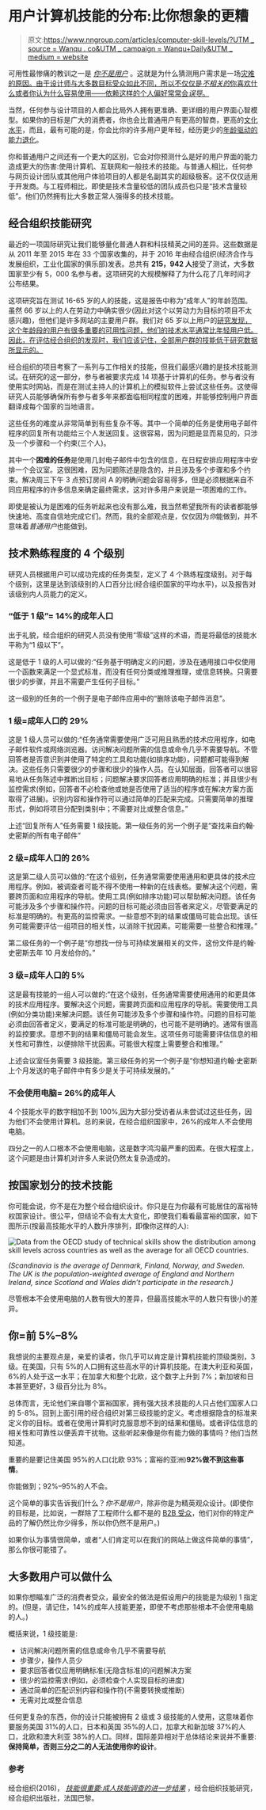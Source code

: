 # 用户计算机技能的分布:比你想象的更糟

> 原文:[https://www.nngroup.com/articles/computer-skill-levels/?UTM _ source = Wanqu . co&UTM _ campaign = Wanqu+Daily&UTM _ medium = website](https://www.nngroup.com/articles/computer-skill-levels/?utm_source=wanqu.co&utm_campaign=Wanqu+Daily&utm_medium=website)



可用性最惨痛的教训之一是 [*你不是用户*](https://www.nngroup.com/videos/you-are-not-user-slogan/) 。这就是为什么猜测用户需求是一场[灾难的原因。由于设计师与大多数目标受众如此不同，所以不仅仅是*不相关的*你喜欢什么或者你认为什么容易使用——依赖这样的个人偏好常常会*误导*。](https://www.nngroup.com/articles/guesses-vs-data/)

当然，任何参与设计项目的人都会比局外人拥有更准确、更详细的用户界面心智模型。如果你的目标是广大的消费者，你也会比普通用户有更高的智商，更高的[文化水平](https://www.nngroup.com/articles/writing-for-lower-literacy-users/)，而且，最有可能的是，你会比你的许多用户更年轻，经历更少的[年龄驱动的能力退化](https://www.nngroup.com/articles/middle-aged-web-users/)。

你和普通用户之间还有一个更大的区别，它会对你预测什么是好的用户界面的能力造成更大的伤害:使用计算机、互联网和一般技术的技能。与普通人相比，任何参与网页设计团队或其他用户体验项目的人都是名副其实的超级极客。这不仅仅适用于开发商。与工程师相比，即使是技术含量较低的团队成员也只是“技术含量较低”。他们仍然拥有比大多数正常人强得多的技术技能。

## 经合组织技能研究

最近的一项国际研究让我们能够量化普通人群和科技精英之间的差异。这些数据是从 2011 年至 2015 年在 33 个国家收集的，并于 2016 年由经合组织(经济合作与发展组织，工业化国家的俱乐部)发表。总共有 **215，942 人**接受了测试，大多数国家至少有 5，000 名参与者。这项研究的大规模解释了为什么花了几年时间才公布结果。

这项研究旨在测试 16-65 岁的人的技能，这是报告中称为“成年人”的年龄范围。虽然 66 岁以上的人在劳动力中确实很少(因此对这个以劳动力为目标的项目不太感兴趣)，但他们是许多网站的主要用户群。我们对 65 岁以上用户的[研究发现，这个年龄段的用户有很多重要的可用性问题，他们的技术水平通常比年轻用户低。因此，在评估经合组织的发现时，我们应该记住，全部用户群的技能低于研究数据所显示的。](https://www.nngroup.com/articles/usability-for-senior-citizens/)

经合组织的项目考察了一系列与工作相关的技能，但我们最感兴趣的是技术技能测试。在研究的这一部分，参与者被要求完成 14 项基于计算机的任务。参与者没有使用实时网站，而是在测试主持人的计算机上的模拟软件上尝试这些任务。这使得研究人员能够确保所有参与者多年来都面临相同程度的困难，并能够控制用户界面翻译成每个国家的当地语言。

这些任务的难度从非常简单到有些复杂不等。其中一个简单的任务是使用电子邮件程序的回复所有功能给三个人发送回复。这很容易，因为问题是显而易见的，只涉及一个步骤和一个约束(三个人)。

其中一个**困难的任务**是使用几封电子邮件中包含的信息，在日程安排应用程序中安排一个会议室。这很困难，因为问题陈述是隐含的，并且涉及多个步骤和多个约束。解决周三下午 3 点预订房间 A 的明确问题会容易得多，但是必须根据来自不同应用程序的许多信息来确定最终需求，这对许多用户来说是一项困难的工作。

即使是被认为是困难的任务听起来也没有那么难，我当然希望我所有的读者都能够快速地、高度自信地完成它们。然而，我的全部观点是，仅仅因为*你*能做到，并不意味着*普通用户*也能做到。

## 技术熟练程度的 4 个级别

研究人员根据用户可以成功完成的任务类型，定义了 4 个熟练程度级别。对于每个级别，这里是达到该级别的人口百分比(经合组织国家的平均水平)，以及报告对该级别内人员能力的定义。

### “低于 1 级”= 14%的成年人口

出于礼貌，经合组织的研究人员没有使用“零级”这样的术语，而是将最低的技能水平称为“1 级以下”。

这是低于 1 级的人可以做的:“任务基于明确定义的问题，涉及在通用接口中仅使用一个函数来满足一个显式标准，而没有任何分类或推理推理，或信息转换。只需要很少的步骤，并且不需要产生任何子目标。”

这一级别的任务的一个例子是电子邮件应用中的“删除该电子邮件消息”。

### 1 级=成年人口的 29%

这是 1 级人员可以做的:“任务通常需要使用广泛可用且熟悉的技术应用程序，如电子邮件软件或网络浏览器。访问解决问题所需的信息或命令几乎不需要导航。不管回答者是否意识到并使用了特定的工具和功能(如排序功能)，问题都可能得到解决。这些任务只需要很少的步骤和很少的操作人员。在认知层面，回答者可以很容易地从任务陈述中推断出目标；问题解决要求回答者应用明确的标准；并且很少有监控需求(例如，回答者不必检查他或她是否使用了适当的程序或在解决方案方面取得了进展)。识别内容和操作符可以通过简单的匹配来完成。只需要简单的推理形式，例如将项目分配到类别中；不需要对比或整合信息。”

上述“回复所有人”任务需要 1 级技能。第一级任务的另一个例子是“查找来自约翰·史密斯的所有电子邮件”

### 2 级=成年人口的 26%

这是第二级人员可以做的:“在这个级别，任务通常需要使用通用和更具体的技术应用程序。例如，被调查者可能不得不使用一种新的在线表格。要解决这个问题，需要跨页面和应用程序的导航。使用工具(例如排序功能)可以帮助解决问题。该任务可能涉及多个步骤和操作符。问题的目标可能必须由回答者来定义，尽管要满足的标准是明确的。有更高的监控需求。一些意想不到的结果或僵局可能会出现。该任务可能需要评估一组项目的相关性，以消除干扰因素。可能需要一些整合和推理。”

第二级任务的一个例子是“你想找一份与可持续发展相关的文件，这份文件是约翰·史密斯去年 10 月发给你的。”

### 3 级=成年人口的 5%

这是最有技能的一组人可以做的:“在这个级别，任务通常需要使用通用的和更具体的技术应用程序。要解决这个问题，需要跨页面和应用程序的导航。需要使用工具(例如分类功能)来解决问题。该任务可能涉及多个步骤和操作符。问题的目标可能必须由回答者定义，要满足的标准可能是明确的，也可能不是明确的。通常有很高的监控要求。意想不到的结果和僵局可能会发生。这项任务可能需要评估信息的相关性和可靠性，以便排除干扰因素。可能很大程度上需要整合和推理。”

上述会议室任务需要 3 级技能。第三级任务的另一个例子是“你想知道约翰·史密斯上个月发送的电子邮件中有多少是关于可持续发展的。”

### 不会使用电脑= 26%的成年人

4 个技能水平的数字相加不到 100%,因为大部分受访者从未尝试过这些任务，因为他们不会使用计算机。总的来说，在经合组织国家中，26%的成年人不会使用电脑。

四分之一的人口根本不会使用电脑，这是数字鸿沟最严重的因素。在很大程度上，这个问题是由计算机对许多人来说仍然太复杂造成的。

## 按国家划分的技术技能

你可能会说，你不是在为整个经合组织设计。你只是在为你最有可能居住的富裕特权国家设计。很公平，但结论不会有太大变化，即使我们看看最富裕的国家，如下图所示(按最高技能水平的人数升序排列，即像你这样的人):

![Data from the OECD study of technical skills show the distribution among skill levels across countries as well as the average for all OECD countries.](../Images/1cd119a81d2616db49fb2911558cdf85.png)

*(Scandinavia is the average of Denmark, Finland, Norway, and Sweden. The UK is the population-weighted average of England and Northern Ireland, since Scotland and Wales didn’t participate in the research.)*



尽管根本不会使用电脑的人数有很大的差异，但最高技能水平的人数只有很小的差异。

## 你=前 5%–8%

我想说的主要观点是，亲爱的读者，你几乎可以肯定是计算机技能的顶级类别，3 级。在美国，只有 5%的人口拥有这些高水平的计算机技能。在澳大利亚和英国，6%的人处于这一水平；在加拿大和整个北欧，这个数字上升到 7%；新加坡和日本甚至更好，3 级百分比为 8%。

总体而言，无论他们来自哪个富裕国家，拥有强大技术技能的人只占他们国家人口的 5-8%。回到上面引用的经合组织对第三级技能的定义。考虑根据隐含的标准来定义你的目标。或者在使用计算机时克服意想不到的结果和僵局。或者评估信息的相关性和可靠性以便丢弃干扰物。这些听起来像是你有能力做的事情吗？他们当然知道。

重要的是要记住美国 95%的人口(北欧 93%；富裕的亚洲)**92%做不到这些事情**。

你能做到；92%–95%的人不会。

这个简单的事实告诉我们什么？*你不是用户*，除非你是为精英观众设计。(即使你的目标是，比如说，一群除了工程师什么都不是的 [B2B 受众](https://www.nngroup.com/articles/b2b-vs-b2c/)，他们对你的特定产品的了解仍然比你少得多，所以你仍然不是用户。)

如果你认为事情很简单，或者“人们肯定可以在我们的网站上做这件简单的事情”，那么你很可能错了。

## 大多数用户可以做什么

如果你想瞄准广泛的消费者受众，最安全的做法是假设用户的技能是为级别 1 指定的。(但是，请记住，14%的成年人技能更差，即使不考虑那些根本不会使用电脑的人。)

概括来说，1 级技能是:

*   访问解决问题所需的信息或命令几乎不需要导航
*   步骤少，操作人员少
*   要求回答者仅应用明确标准(无隐含标准)的问题解决方案
*   很少的监控需求(例如，必须检查个人实现目标的进度)
*   通过简单的匹配识别内容和操作符(不需要转换或推断)
*   无需对比或整合信息

任何更复杂的东西，你的设计只能被拥有 2 级或 3 级技能的人使用，这意味着你要服务美国 31%的人口，日本和英国 35%的人口，加拿大和新加坡 37%的人口，北欧和澳大利亚 38%的人口。同样，国际差异相对于总体结论来说并不重要:**保持简单，否则三分之二的人无法使用你的设计**。

### 参考

经合组织(2016)， [*技能很重要:成人技能调查的进一步结果*](http://dx.doi.org/10.1787/9789264258051-en) ，经合组织技能研究，经合组织出版社，法国巴黎。

